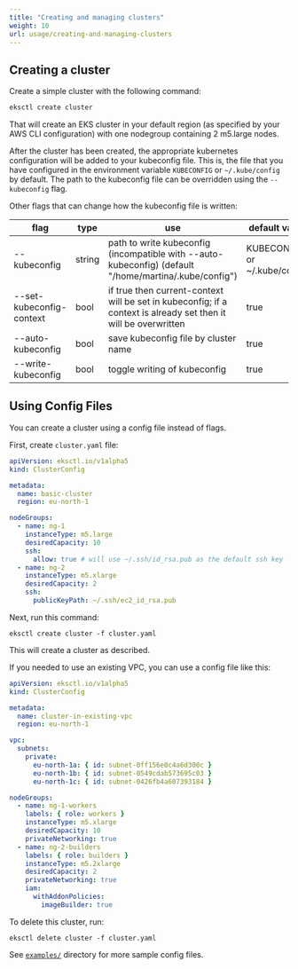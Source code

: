 ```yaml
---
title: "Creating and managing clusters"
weight: 10
url: usage/creating-and-managing-clusters
---
```


## Creating a cluster

Create a simple cluster with the following command:

```bash
eksctl create cluster
```

That will create an EKS cluster in your default region (as specified by your AWS CLI configuration) with one 
nodegroup containing 2 m5.large nodes.

After the cluster has been created, the appropriate kubernetes configuration will be added to your kubeconfig file. 
This is, the file that you have configured in the environment variable `KUBECONFIG` or `~/.kube/config` by default. 
The path to the kubeconfig file can be overridden using the `--kubeconfig` flag.

Other flags that can change how the kubeconfig file is written:

| flag                     | type   | use                                                                                                             | default value                |
|--------------------------|--------|-----------------------------------------------------------------------------------------------------------------|------------------------------|
| --kubeconfig             | string | path to write kubeconfig (incompatible with --auto-kubeconfig) (default "/home/martina/.kube/config")           | KUBECONFIG or ~/.kube/config |
| --set-kubeconfig-context | bool   | if true then current-context will be set in kubeconfig; if a context is already set then it will be overwritten | true                         |
| --auto-kubeconfig        | bool   | save kubeconfig file by cluster name                                                                            | true                         |
| --write-kubeconfig       | bool   | toggle writing of kubeconfig                                                                                    | true                         |

## Using Config Files

You can create a cluster using a config file instead of flags.

First, create `cluster.yaml` file:

```yaml
apiVersion: eksctl.io/v1alpha5
kind: ClusterConfig

metadata:
  name: basic-cluster
  region: eu-north-1

nodeGroups:
  - name: ng-1
    instanceType: m5.large
    desiredCapacity: 10
    ssh:
      allow: true # will use ~/.ssh/id_rsa.pub as the default ssh key
  - name: ng-2
    instanceType: m5.xlarge
    desiredCapacity: 2
    ssh:
      publicKeyPath: ~/.ssh/ec2_id_rsa.pub
```

Next, run this command:

```
eksctl create cluster -f cluster.yaml
```

This will create a cluster as described.

If you needed to use an existing VPC, you can use a config file like this:

```yaml
apiVersion: eksctl.io/v1alpha5
kind: ClusterConfig

metadata:
  name: cluster-in-existing-vpc
  region: eu-north-1

vpc:
  subnets:
    private:
      eu-north-1a: { id: subnet-0ff156e0c4a6d300c }
      eu-north-1b: { id: subnet-0549cdab573695c03 }
      eu-north-1c: { id: subnet-0426fb4a607393184 }

nodeGroups:
  - name: ng-1-workers
    labels: { role: workers }
    instanceType: m5.xlarge
    desiredCapacity: 10
    privateNetworking: true
  - name: ng-2-builders
    labels: { role: builders }
    instanceType: m5.2xlarge
    desiredCapacity: 2
    privateNetworking: true
    iam:
      withAddonPolicies:
        imageBuilder: true
```

To delete this cluster, run:

```
eksctl delete cluster -f cluster.yaml
```

See [`examples/`](https://github.com/nholuongut/eksctl/tree/master/examples) directory for more sample config files.
